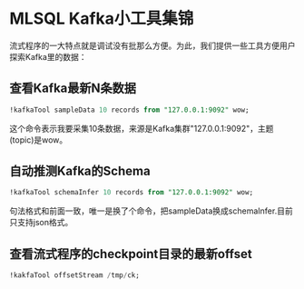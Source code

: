 # MLSQL Kafka小工具集锦

流式程序的一大特点就是调试没有批那么方便。为此，我们提供一些工具方便用户探索Kafka里的数据：


## 查看Kafka最新N条数据
```sql
!kafkaTool sampleData 10 records from "127.0.0.1:9092" wow;
```

这个命令表示我要采集10条数据，来源是Kafka集群"127.0.0.1:9092"，主题(topic)是wow。

## 自动推测Kafka的Schema

```sql
!kafkaTool schemaInfer 10 records from "127.0.0.1:9092" wow;
```

句法格式和前面一致，唯一是换了个命令，把sampleData换成schemaInfer.目前只支持json格式。

## 查看流式程序的checkpoint目录的最新offset

```sql
!kakfaTool offsetStream /tmp/ck;
```